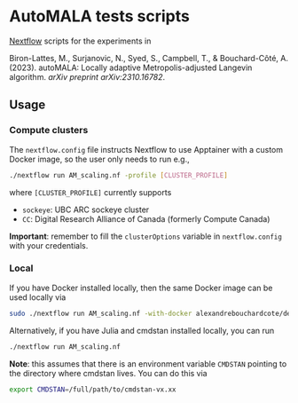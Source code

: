 # AutoMALA tests scripts

[Nextflow](https://www.nextflow.io/) scripts for the experiments in 

Biron-Lattes, M., Surjanovic, N.,  Syed, S., Campbell, T., & Bouchard-Côté, A. (2023). autoMALA: Locally adaptive Metropolis-adjusted Langevin algorithm. *arXiv preprint arXiv:2310.16782*.

## Usage

### Compute clusters

The `nextflow.config` file instructs Nextflow to use Apptainer with a custom Docker image, so the user only needs to run e.g.,
```bash
./nextflow run AM_scaling.nf -profile [CLUSTER_PROFILE]
```
where `[CLUSTER_PROFILE]` currently supports
- `sockeye`: UBC ARC sockeye cluster
- `CC`: Digital Research Alliance of Canada (formerly Compute Canada)

**Important**: remember to fill the `clusterOptions` variable in `nextflow.config` with your credentials.

### Local

If you have Docker installed locally, then the same Docker image can be used locally via
```bash
sudo ./nextflow run AM_scaling.nf -with-docker alexandrebouchardcote/default:0.1.4
```

Alternatively, if you have Julia and cmdstan installed locally, you can run
```bash
./nextflow run AM_scaling.nf
```
**Note**: this assumes that there is an environment variable `CMDSTAN` pointing to the directory where cmdstan lives. You can do this via
```bash
export CMDSTAN=/full/path/to/cmdstan-vx.xx
```

